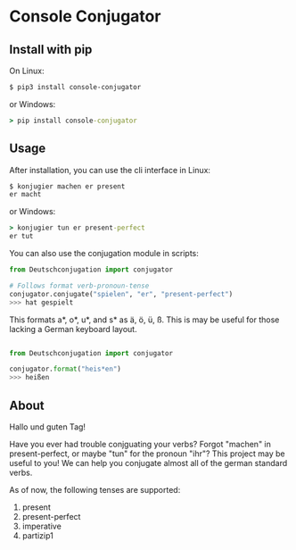 # Console Conjugator

## Install with pip
On Linux:
```sh
$ pip3 install console-conjugator
```
or Windows:
```cmd
> pip install console-conjugator
```

## Usage
After installation, you can use the cli interface in Linux:
```sh
$ konjugier machen er present
er macht
```
or Windows:
```cmd
> konjugier tun er present-perfect
er tut
```

You can also use the conjugation module in scripts:
```python
from Deutschconjugation import conjugator

# Follows format verb-pronoun-tense
conjugator.conjugate("spielen", "er", "present-perfect")
>>> hat gespielt
```

This formats a\*, o\*, u\*, and s\* as ä, ö, ü, ß. This is may be useful for those lacking a German keyboard layout.
```python

from Deutschconjugation import conjugator

conjugator.format("heis*en")
>>> heißen
```

## About
Hallo und guten Tag!

Have you ever had trouble conjguating your verbs? Forgot "machen" in present-perfect, or maybe "tun" for the pronoun "ihr"? 
This project may be useful to you! We can help you conjugate almost all of the german standard verbs.

As of now, the following tenses are supported:
1. present
2. present-perfect
3. imperative
4. partizip1

